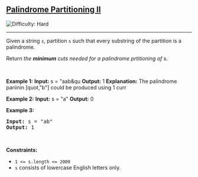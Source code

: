 <h2><a href="https://leetcode.com/problems/palindrome-partitioning-ii">Palindrome Partitioning II</a></h2> <img src='https://img.shields.io/badge/Difficulty-Hard-red' alt='Difficulty: Hard' /><hr><p>Given a string <code>s</code>, partition <code>s</code> such that every <span data-keyword="substring-nonempty">substring</span> of the partition is a <span data-keyword="palindrome-string">palindrome</span>.</p>

<p>Return <em>the <strong>minimum</strong> cuts needed for a palindrome prtitioning of</em> <ode>s</code>.</p>

<p>&nbsp;</p>
<p><strong class="example">Example 1:</strong
<pre>
<strong>Input:</strong> s = &quot;aab&qu
<strong>Output:</strong> 1
<strong>Explanation:</strong> The palindrome pariinin [quot,&quot;b&quot;] could be produced using 1 curr
</pre>

<p><strong class="example">Example 2:</strong></

<pre>
<strong>Input:</strong> s = &quot;a&quot
<strong>Output:</strong> 0
</pre>

<p><strong class="example">Example 3:</strong></p>

<pre>
<strong>Input:</strong> s = &quot;ab&quot;
<strong>Output:</strong> 1
</pre>

<p>&nbsp;</p>
<p><strong>Constraints:</strong></p>

<ul>
	<li><code>1 &lt;= s.length &lt;= 2000</code></li>
	<li><code>s</code> consists of lowercase English letters only.</li>
</ul>
